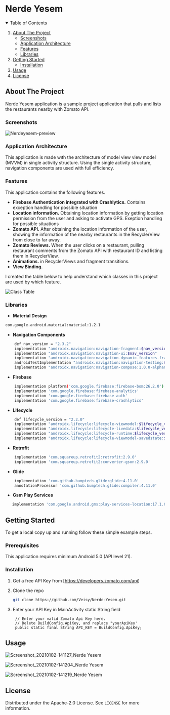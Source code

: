 # Nerde Yesem

<!-- TABLE OF CONTENTS -->
<details open="open">
  <summary>Table of Contents</summary>
  <ol>
    <li>
      <a href="#about-the-project">About The Project</a>
      <ul>
        <li><a href="#screenshots">Screenshots</a></li>
        <li><a href="#application-architecture">Application Architecture</a></li>
        <li><a href="#features">Features</a></li>
        <li><a href="#libraries">Libraries</a></li>
      </ul>
    </li>
    <li>
      <a href="#getting-started">Getting Started</a>
      <ul>
        <li><a href="#installation">Installation</a></li>
      </ul>
    </li>
    <li><a href="#usage">Usage</a></li>
    <li><a href="#license">License</a></li>
  </ol>
</details>



<!-- ABOUT THE PROJECT -->
## About The Project

Nerde Yesem application is a sample project application that pulls and lists the restaurants nearby with Zomato API.

### Screenshots

![Nerdeyesem-preview](https://user-images.githubusercontent.com/43733328/103456108-26bc1380-4d04-11eb-90a6-a9c699f2f74b.jpg)


### Application Architecture

This application is made wıth the architecture of model view view model (MVVM) in single activity structure.
Using the single activity structure, navigation components are used with full efficiency.


### Features

This application contains the following features.
* **Firebase Authentication integrated with Crashlytics.** Contains exception handling for possible situation
* **Location information.** Obtaining location information by getting location permission from the user and asking to activate GPS. Exeption handling for possible situations
* **Zomato API.** After obtaining the location information of the user, showing the information of the nearby restaurants in the RecyclerView from close to far away.
* **Zomato Reviews.** When the user clicks on a restaurant, pulling restaurant comments from the Zomato API with restaurant ID and listing them in RecyclerView.
* **Animations.** in RecyclerViews and fragment transitions.
* **View Binding.**

I created the table below to help understand which classes in this project are used by which feature.

![Class Table](https://user-images.githubusercontent.com/43733328/103459529-2bdb8b80-4d21-11eb-8d18-8125d0e4848a.png)


### Libraries

* **Material Design** 
```sh
com.google.android.material:material:1.2.1
```
* **Navigation Components**
```sh
    def nav_version = "2.3.2"
    implementation "androidx.navigation:navigation-fragment:$nav_version"
    implementation "androidx.navigation:navigation-ui:$nav_version"
    implementation "androidx.navigation:navigation-dynamic-features-fragment:$nav_version" 
    androidTestImplementation "androidx.navigation:navigation-testing:$nav_version" 
    implementation "androidx.navigation:navigation-compose:1.0.0-alpha04"
```
* **Firebase**
```sh
    implementation platform('com.google.firebase:firebase-bom:26.2.0') 
    implementation 'com.google.firebase:firebase-analytics'
    implementation 'com.google.firebase:firebase-auth'
    implementation 'com.google.firebase:firebase-crashlytics' 
```
* **Lifecycle**
```sh
    def lifecycle_version = "2.2.0"
    implementation "androidx.lifecycle:lifecycle-viewmodel:$lifecycle_version"
    implementation "androidx.lifecycle:lifecycle-livedata:$lifecycle_version"  
    implementation "androidx.lifecycle:lifecycle-runtime:$lifecycle_version"
    implementation "androidx.lifecycle:lifecycle-viewmodel-savedstate:$lifecycle_version"
```
* **Retrofit**
```sh
    implementation 'com.squareup.retrofit2:retrofit:2.9.0'
    implementation 'com.squareup.retrofit2:converter-gson:2.9.0'
```
* **Glide**
```sh
    implementation 'com.github.bumptech.glide:glide:4.11.0'
    annotationProcessor 'com.github.bumptech.glide:compiler:4.11.0'
 ```
 
 * **Gsm Play Services**
 ```sh
    implementation 'com.google.android.gms:play-services-location:17.1.0'
  ```
<!-- GETTING STARTED -->
## Getting Started

To get a local copy up and running follow these simple example steps.
### Prerequisites

This application requires minimum Android 5.0 (API level 21).
### Installation

1. Get a free API Key from [https://developers.zomato.com/api)

2. Clone the repo
   ```sh
   git clone https://github.com/Veisy/Nerde-Yesem.git
   ```
3. Enter your API Key in MainActivity static String field
   ```JS
    // Enter your valid Zomato Api Key here.
    // Delete BuildConfig.ApiKey, and replace "yourApiKey'
    public static final String API_KEY = BuildConfig.ApiKey;
   ```
  
 

<!-- USAGE EXAMPLES -->
## Usage
![Screenshot_20210102-141127_Nerde Yesem](https://user-images.githubusercontent.com/43733328/103456195-e5783380-4d04-11eb-88f5-b6bbae8c989d.jpg)

![Screenshot_20210102-141204_Nerde Yesem](https://user-images.githubusercontent.com/43733328/103456203-f32db900-4d04-11eb-8d8e-858cfea6b247.jpg)

![Screenshot_20210102-141219_Nerde Yesem](https://user-images.githubusercontent.com/43733328/103456205-fcb72100-4d04-11eb-9bad-59e71ecbb3b9.jpg)


<!-- LICENSE -->
## License

Distributed under the  Apache-2.0 License. See `LICENSE` for more information.
